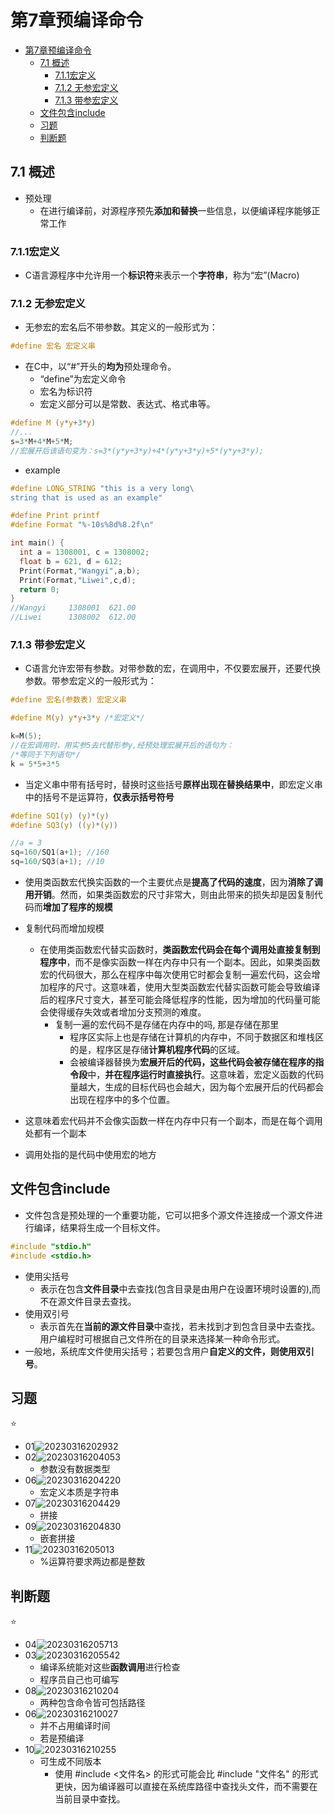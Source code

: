 # 第7章预编译命令

- [第7章预编译命令](#第7章预编译命令)
  - [7.1 概述](#71-概述)
    - [7.1.1宏定义](#711宏定义)
    - [7.1.2 无参宏定义](#712-无参宏定义)
    - [7.1.3 带参宏定义](#713-带参宏定义)
  - [文件包含include](#文件包含include)
  - [习题](#习题)
  - [判断题](#判断题)

## 7.1 概述

- 预处理
  - 在进行编译前，对源程序预先**添加和替换**一些信息，以便编译程序能够正常工作

### 7.1.1宏定义

- C语言源程序中允许用一个**标识符**来表示一个**字符串**，称为“宏”(Macro)

### 7.1.2 无参宏定义

- 无参宏的宏名后不带参数。其定义的一般形式为：

```c
#define 宏名 宏定义串
```

- 在C中，以“#”开头的**均为**预处理命令。
  - “define”为宏定义命令
  - 宏名为标识符
  - 宏定义部分可以是常数、表达式、格式串等。

```c
#define M (y*y+3*y)
//...
s=3*M+4*M+5*M;
//宏展开后该语句变为：s=3*(y*y+3*y)+4*(y*y+3*y)+5*(y*y+3*y);
```

- example

```c
#define LONG_STRING "this is a very long\
string that is used as an example"

#define Print printf
#define Format "%-10s%8d%8.2f\n"

int main() {
  int a = 1308001, c = 1308002;
  float b = 621, d = 612;
  Print(Format,"Wangyi",a,b);
  Print(Format,"Liwei",c,d);
  return 0;
}
//Wangyi     1308001  621.00
//Liwei      1308002  612.00
```

### 7.1.3 带参宏定义

- C语言允许宏带有参数。对带参数的宏，在调用中，不仅要宏展开，还要代换参数。带参宏定义的一般形式为：

```c
#define 宏名(参数表) 宏定义串
```

```c
#define M(y) y*y+3*y /*宏定义*/

k=M(5);
//在宏调用时，用实参5去代替形参y,经预处理宏展开后的语句为：
/*等同于下列语句*/
k = 5*5+3*5
```

- 当定义串中带有括号时，替换时这些括号**原样出现在替换结果中**，即宏定义串中的括号不是运算符，**仅表示括号符号**

```c
#define SQ1(y) (y)*(y)
#define SQ3(y) ((y)*(y))

//a = 3
sq=160/SQ1(a+1); //160
sq=160/SQ3(a+1); //10
```

- 使用类函数宏代换实函数的一个主要优点是**提高了代码的速度**，因为**消除了调用开销**。然而，如果类函数宏的尺寸非常大，则由此带来的损失却是因复制代码而**增加了程序的规模**

- 复制代码而增加规模
  - 在使用类函数宏代替实函数时，**类函数宏代码会在每个调用处直接复制到程序中**，而不是像实函数一样在内存中只有一个副本。因此，如果类函数宏的代码很大，那么在程序中每次使用它时都会复制一遍宏代码，这会增加程序的尺寸。这意味着，使用大型类函数宏代替实函数可能会导致编译后的程序尺寸变大，甚至可能会降低程序的性能，因为增加的代码量可能会使得缓存失效或者增加分支预测的难度。
    - 复制一遍的宏代码不是存储在内存中的吗, 那是存储在那里
      - 程序区实际上也是存储在计算机的内存中，不同于数据区和堆栈区的是，程序区是存储**计算机程序代码**的区域。
      - 会被编译器替换为**宏展开后的代码，这些代码会被存储在程序的指令段**中，**并在程序运行时直接执行**。这意味着，宏定义函数的代码量越大，生成的目标代码也会越大，因为每个宏展开后的代码都会出现在程序中的多个位置。

- 这意味着宏代码并不会像实函数一样在内存中只有一个副本，而是在每个调用处都有一个副本
- 调用处指的是代码中使用宏的地方

## 文件包含include

- 文件包含是预处理的一个重要功能，它可以把多个源文件连接成一个源文件进行编译，结果将生成一个目标文件。

```c
#include "stdio.h"
#include <stdio.h>
```

- 使用尖括号
  - 表示在包含**文件目录**中去查找(包含目录是由用户在设置环境时设置的),而不在源文件目录去查找。
- 使用双引号
  - 表示首先在**当前的源文件目录**中查找，若未找到才到包含目录中去查找。用户编程时可根据自己文件所在的目录来选择某一种命令形式。
- 一般地，系统库文件使用尖括号；若要包含用户**自定义的文件，则使用双引号**。

## 习题

⭐

- 01![20230316202932](https://raw.githubusercontent.com/Logible/Image/main/note_image/20230316202932.png)
- 02![20230316204053](https://raw.githubusercontent.com/Logible/Image/main/note_image/20230316204053.png)
  - 参数没有数据类型
- 06![20230316204220](https://raw.githubusercontent.com/Logible/Image/main/note_image/20230316204220.png)
  - 宏定义本质是字符串
- 07![20230316204429](https://raw.githubusercontent.com/Logible/Image/main/note_image/20230316204429.png)
  - 拼接
- 09![20230316204830](https://raw.githubusercontent.com/Logible/Image/main/note_image/20230316204830.png)
  - 嵌套拼接
- 11![20230316205013](https://raw.githubusercontent.com/Logible/Image/main/note_image/20230316205013.png)
  - %运算符要求两边都是整数

## 判断题

⭐

- 04![20230316205713](https://raw.githubusercontent.com/Logible/Image/main/note_image/20230316205713.png)
- 03![20230316205542](https://raw.githubusercontent.com/Logible/Image/main/note_image/20230316205542.png)
  - 编译系统能对这些**函数调用**进行检查
  - 程序员自己也可编写
- 08![20230316210204](https://raw.githubusercontent.com/Logible/Image/main/note_image/20230316210204.png)
  - 两种包含命令皆可包括路径
- 06![20230316210027](https://raw.githubusercontent.com/Logible/Image/main/note_image/20230316210027.png)
  - 并不占用编译时间
  - 若是预编译
- 10![20230316210255](https://raw.githubusercontent.com/Logible/Image/main/note_image/20230316210255.png)
  - 可生成不同版本
    - 使用 #include <文件名> 的形式可能会比 #include "文件名" 的形式更快，因为编译器可以直接在系统库路径中查找头文件，而不需要在当前目录中查找。
